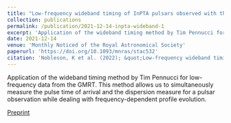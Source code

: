 ```yaml
---
title: "Low-frequency wideband timing of InPTA pulsars observed with the uGMRT"
collection: publications
permalink: /publication/2021-12-14-inpta-wideband-1
excerpt: 'Application of the wideband timing method by Tim Pennucci for low-frequency data from the GMRT. This method allows us to simultaneously measure the pulse time of arrival and the dispersion measure for a pulsar observation while dealing with frequency-dependent profile evolution.'
date: 2021-12-14
venue: 'Monthly Noticed of the Royal Astronomical Society'
paperurl: 'https://doi.org/10.1093/mnras/stac532'
citation: 'Nobleson, K et al. (2022); &quot;Low-frequency wideband timing of InPTA pulsars observed with the uGMRT.&quot; <i>MNRAS</i>; 512, 1, 1234-1243.'
---
```

Application of the wideband timing method by Tim Pennucci for low-frequency data from the GMRT. This method allows us to simultaneously measure the pulse time of arrival and the dispersion measure for a pulsar observation while dealing with frequency-dependent profile evolution.

[Preprint](https://arxiv.org/abs/2112.06908)
